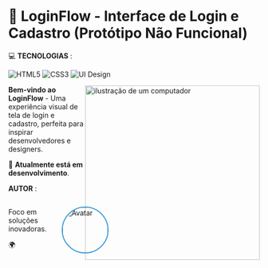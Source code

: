 # 🎨 **LoginFlow** - Interface de Login e Cadastro (Protótipo Não Funcional)

<div align="left">

💻 **TECNOLOGIAS** :

  ![HTML5](https://img.shields.io/badge/HTML5-E34F26?style=for-the-badge&logo=html5&logoColor=white)
  ![CSS3](https://img.shields.io/badge/CSS3-1572B6?style=for-the-badge&logo=css3&logoColor=white)
  ![UI Design](https://img.shields.io/badge/UI_Design-FF6B6B?style=for-the-badge)

</div>

<img src="https://raw.githubusercontent.com/MicaelliMedeiros/micaellimedeiros/master/image/computer-illustration.png" alt="ilustração de um computador" min-width="350px" max-width="350px" width="350px" align="right">

**Bem-vindo ao LoginFlow** - Uma experiência visual de tela de login e cadastro, perfeita para inspirar desenvolvedores e designers. 

🔄 **Atualmente está em desenvolvimento**.

**AUTOR** :

<div style="display: flex; align-items: center; gap: 30px;"> 
  <div>
    <p>Foco em soluções inovadoras.</p>
    <p>🌍 <a href="https://avatars.githubusercontent.com/u/189550208?v=4"</a></p>
  </div>
  
  <!-- Imagem -->
  <img 
    src="https://avatars.githubusercontent.com/u/189550208?v=4" 
    width="90px" 
    style="border-radius: 50%; border: 2px solid #3498db;" 
    alt="Avatar"
  />
</div>